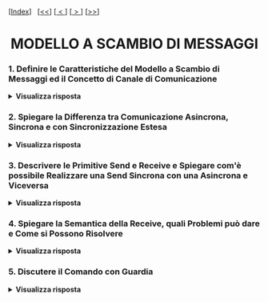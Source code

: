[[Index](https://github.com/mikyll/Sistemi-Operativi-M/tree/main/flashcard)]&nbsp;&nbsp;
[[<<](https://github.com/mikyll/Sistemi-Operativi-M/blob/main/flashcard/01%20-%20Virtualizzazione.md)]
[[&nbsp;<&nbsp;](https://github.com/mikyll/Sistemi-Operativi-M/blob/main/flashcard/05%20-%20Nucleo%20di%20un%20Sistema%20Multiprogrammato%20(Memoria%20Comune).md)]
[[&nbsp;>&nbsp;](https://github.com/mikyll/Sistemi-Operativi-M/blob/main/flashcard/08%20-%20Comunicazione%20con%20Sincronizzazione%20Estesa.md)]
[[>>](https://github.com/mikyll/Sistemi-Operativi-M/blob/main/flashcard/11%20-%20HPC.md)]

<h1 align="center">MODELLO A SCAMBIO DI MESSAGGI</h1>

### 1. Definire le Caratteristiche del Modello a Scambio di Messaggi ed il Concetto di Canale di Comunicazione

<details>
  <summary><b>Visualizza risposta</b></summary>
  
  Nel modello a scambio di messaggi:
  - ogni processo può accedere esclusivamente alle <ins>risorse allocate nella propria memoria locale/privata</ins>;
  - ogni risorsa del sistema è accessibile direttamente ad un solo processo (<ins>gestore</ins>);
  - se una risorsa è necessaria a più processi, ciascuno di questi (client) dovrà <ins>delegare l'unico processo in grado di operarvi</ins> (server/gestore), il quale restituirà successivamente i risultati;
  - il meccanismo di base per qualunque tipo di interazione fra i processi è lo <ins>scambio di messaggi</ins>.
  
  **Canale di Comunicazione**: collegamento logico mediante il quale 2 o più processi comunicano. L'astrazione del canale è realizzata dal kernel come meccanismo primitivo per lo scambio di informazioni, mentre è compito dei linguaggi di programmazione offrire gli strumenti linguistici di alto livello per istanziarli ed utilizzarli.<br/>
  Caratteristiche:
  1. <ins>direzione del flusso dei dati</ins> che il canale può trasferire (*monodirezionale* o *bidirezionale*);
  2. <ins>designazione</ins> dei processi <ins>mittente e destinatario</ins>:
	  - *link* = uno-a-uno (canale simmetrico);
	  - *port* = molti-a-uno (canale asimmetrico);
	  - *mailbox* = molti-a-molti (canale asimmetrico);
  3. <ins>tipo di sincronizzazione</ins> fra i processi comunicanti (comunicazione *asincrona*, *sincrona* o con *sincronizzazione estesa*).
</details>

### 2. Spiegare la Differenza tra Comunicazione Asincrona, Sincrona e con Sincronizzazione Estesa

<details>
  <summary><b>Visualizza risposta</b></summary>
  
  **Comunicazione Asincrona**: il processo <ins>mittente continua la sua esecuzione</ins> immediatamente dopo l'invio del messaggio.<br/>
  Proprietà:
  - la <ins>carenza espressiva</ins> rende difficile la verifica dei programmi, in quanto la ricezione del messaggio può avvenire in un istante successivo all'invio e, di conseguenza, il messaggio ricevuto non contiene informazioni attribuibili allo stato attuale del mittente;
  - <ins>favorisce il grado di concorrenza/parallelismo</ins>, in quanto l'invio di un messaggio non costituisce un punto di sincronizzazione per mittente e destinatario;
  - <ins>serve un buffer di capacità limitata</ins>, in quanto un buffer di dimensioni illimitate non è concretamente realizzabile e, per mantenere inalterata la semantica, bisogna sospendere il processo mittente se il buffer è pieno).
  
  **Comunicazione Sincrona** (o rendez-vous semplice): <ins>il primo processo</ins> che esegue l'operazione di comunicazione (invio o ricezione) <ins>si sospende</ins>, in attesa che l'altro sia pronto ad eseguire l'operazione corrispondente.<br/>
  Proprietà:
  - favorisce l'<ins>espressività</ins>, in quanto l'invio di un messaggio è un punto di sincronizzazione, ed il messaggio ricevuto contiene informazioni attribuibili allo stato attuale del processo mittente (verifica dei programmi semplificata);
  - il <ins>grado di parallelismo è minore</ins>, rispetto alla comunicazione asincrona;
  - <ins>non servono buffer</ins>, in quanto un messaggio può essere inviato solo se il destinatario è pronto a riceverlo.
  
  **Comunicazione con Sincronizzazione Estesa** (o rendez-vous esteso): è semanticamente analogo alla chiamata di procedura remota (<ins>RPC</ins>), in quanto ogni messaggio inviato rappresenta una richiesta al destinatario dell'esecuzione di una certa azione. Il mittente rimane in attesa dopo l'invio della richiesta e si sblocca quando riceve la risposta (con gli eventuali risultati).<br/>
  Proprietà:
  - <ins>elevata espressività</ins> (verificabilità dei programmi);
  - <ins>riduzione del grado di parallelismo</ins>.
</details>

### 3. Descrivere le Primitive Send e Receive e Spiegare com'è possibile Realizzare una Send Sincrona con una Asincrona e Viceversa

<details>
  <summary><b>Visualizza risposta</b></summary>
  
  La **Send** è una primitiva di comunicazione che esprime l'invio di un messaggio ad un canale identificato univocamente. Può essere <ins>asincrona</ins> (canale bufferizzato) o <ins>sincrona</ins> (buffer di capacità nulla), nel qual caso il processo attende che il ricevente esegua la receive prima di proseguire la propria esecuzione.
  
  La **Receive** è una primitiva di comunicazione che esprime la lettura di un messaggio da un canale identificato univocamente, salvandone il contenuto in una variabile. È <ins>bloccante</ins> (sospende il processo che la esegue) se sul canale non ci sono messaggi da leggere.
  
  L'istruzione di più basso livello è la send asincrona. Per implementare una send sincrona si può inviare un messaggio e rimanere in attesa, su un altro canale, di un messaggio <ins>ACK</ins>, sfruttando la semantica bloccante della receive.
  
  Per costruire invece una send asincrona, con buffer di capacità N, da una send sincrona, è possibile utilizzare una mailbox concorrente. Ovvero, si possono utilizzare <ins>N processi concorrenti collegati in cascata</ins>, ciascuno dei quali esegue una receive dal precedente ed una send verso il successivo (il primo riceve dal processo mittente "produttore", l'ultimo invia al processo destinatario "consumatore").
</details>

### 4. Spiegare la Semantica della Receive, quali Problemi può dare e Come si Possono Risolvere

<details>
  <summary><b>Visualizza risposta</b></summary>
  
  Supponiamo di avere un processo server che fornisce diversi servizi, ognuno dei quali viene attivato in seguito alla ricezione di un messaggio su un canale diverso, da parte di un processo client.
  **Problema**: poiché ci sono più canali, il server deve ciclicamente eseguire una receive su ciascun canale, per verificare lo stato delle richieste. Tuttavia, poiché la receive ha semantica bloccante, il <ins>server potrebbe bloccarsi</ins> leggendo da un canale, <ins>mentre sono presenti messaggi in attesa di essere letti su altri canali</ins>.
  **Soluzione**: si potrebbe realizzare una <ins>receive con semantica non bloccante</ins>. Il server, prima di eseguire la receive da un canale, ne controlla lo stato:
  - se sono presenti messaggi, ne legge uno;
  - altrimenti, se nel canale non sono presenti messaggi, passa al successivo.
  <!-- ad esempio, in Go si potrebbe realizzare una funzione non_blocking_receive, che verifica con len() lo stato del canale e, se c'è almeno un messaggio, ovvero len() > 0, effettua la receive e resituisce il valore; altrimenti, restituisce un valore nullo oppure un errore. -->
  
  In questo modo la receive non sospende mai il processo server, generando però un **ulteriore problema**: l'<ins>attesa attiva</ins> (se tutti i canali sono vuoti, il server continua ad iterare).
  
  **Meccanismo di Ricezione Ideale**:
  - consente al server di <ins>verificare contemporaneamente la disponibilità di messaggi su più canali</ins>;
  - abilita la <ins>ricezione di un messaggio da un qualunque canale contenente messaggi</ins>;
  - <ins>quando tutti i canali sono vuoti, blocca il processo in attesa che arrivi un messaggio</ins>, qualunque sia il canale su cui arriva.
  
  Questo meccanismo è realizzabile tramite i *comandi con guardia*.
</details>

### 5. Discutere il Comando con Guardia

<details>
  <summary><b>Visualizza risposta</b></summary>
  
  Il comando con guardia permette di realizzare un meccanismo di ricezione ideale.<br/>
  Sintassi: ```<guardia> -> <istruzione>;```<br/>
  dove ```<guardia>``` è costituita dalla coppia ```(<espressione_booleana>, <receive>)```.<br/>
  L'espressione boooleana viene detta **guardia logica**, mentre l'operazione di receive viene detta **guardia d'ingresso** ed ha semantica <ins>bloccante</ins>.
  
  La valutazione di una guardia può fornire 3 diversi valori:
  1. **guardia fallita**, se l'espressione booleana ha il valore <ins>false</ins>;
  2. **guardia ritardata**, se l'espressione booleana ha valore <ins>true</ins> e nel canale su cui viene eseguita <ins>non ci sono messaggi</ins>;
  3. **guardia verificata**, se l'espressione booleana ha valore <ins>true</ins> e nel canale <ins>c'è almeno un messaggio</ins> (dunque la receive può essere eseguita subito).
  
  L'esecuzione di un comando con guardia determina un effetto diverso in base alla valutazione della guardia:
  1. in caso di *guardia fallita*, il comando termina senza produrre alcun effetto;
  2. in caso di *guardia ritardata*, il processo si sospende finché non arriva un messaggio sul canale, dopodiché verrà eseguita la receive e successivamente l'istruzione;
  3. in caso di *guardia valida*, il processo esegue la receive e successivamente l'istruzione.
  
  **Comando con Guardia Alternativo** (select): racchiude un numero arbitrario di comandi con guardia semplici. Esso valuta le guardie di tutti i rami e si possono verificare 3 casi:
  1. se *tutte le guardie sono fallite*, il comando termina;
  2. se *tutte le guardie non fallite sono ritardate*, il processo in esecuzione si sospende in attesa che arrivi un messaggio, dopodiché verrà eseguita la receive relativa e successivamente l'istruzione;
  3. se *una o più guardie sono valide*, viene scelto in modo non deterministo uno dei rami con guardia valida, di cui viene eseguita la relativa receive e successivamente l'istruzione.
  
  NB: la scelta del ramo fra quelli con guardia valida è non deterministica per non imporre una politica preferenziale tra i vari casi.
  
  **Comando con Guardia Ripetitivo**: ha un comportamento analogo al caso "alternativo", ma il ciclo ricomincia tutte le volte che viene eseguita un'istruzione, terminando solo se tutte le guardie sono fallite.
</details>
